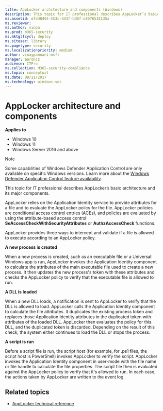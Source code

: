 ```yaml
---
title: AppLocker architecture and components (Windows)
description: This topic for IT professional describes AppLocker’s basic architecture and its major components.
ms.assetid: efdd8494-553c-443f-bd5f-c8976535135a
ms.reviewer: 
ms.author: vinpa
ms.prod: m365-security
ms.mktglfcycl: deploy
ms.sitesec: library
ms.pagetype: security
ms.localizationpriority: medium
author: vinaypamnani-msft
manager: aaroncz
audience: ITPro
ms.collection: M365-security-compliance
ms.topic: conceptual
ms.date: 09/21/2017
ms.technology: windows-sec
---
```


# AppLocker architecture and components

**Applies to**

- Windows 10
- Windows 11
- Windows Server 2016 and above

> [!NOTE]
> Some capabilities of Windows Defender Application Control are only available on specific Windows versions. Learn more about the [Windows Defender Application Control feature availability](/windows/security/threat-protection/windows-defender-application-control/feature-availability).

This topic for IT professional describes AppLocker’s basic architecture and its major components.

AppLocker relies on the Application Identity service to provide attributes for a file and to evaluate the AppLocker policy for the file. AppLocker policies are conditional access control entries (ACEs), and policies are evaluated by using the attribute-based access control **SeAccessCheckWithSecurityAttributes** or **AuthzAccessCheck** functions.

AppLocker provides three ways to intercept and validate if a file is allowed to execute according to an AppLocker policy.

**A new process is created**

When a new process is created, such as an executable file or a Universal Windows app is run, AppLocker invokes the Application Identity component to calculate the attributes of the main executable file used to create a new process. It then updates the new process's token with these attributes and checks the AppLocker policy to verify that the executable file is allowed to run.

**A DLL is loaded**

When a new DLL loads, a notification is sent to AppLocker to verify that the DLL is allowed to load. AppLocker calls the Application Identity component to calculate the file attributes. It duplicates the existing process token and replaces those Application Identity attributes in the duplicated token with attributes of the loaded DLL. AppLocker then evaluates the policy for this DLL, and the duplicated token is discarded. Depending on the result of this check, the system either continues to load the DLL or stops the process.

**A script is run**

Before a script file is run, the script host (for example, for .ps1 files, the script host is PowerShell) invokes AppLocker to verify the script. AppLocker invokes the Application Identity component in user-mode with the file name or file handle to calculate the file properties. The script file then is evaluated against the AppLocker policy to verify that it's allowed to run. In each case, the actions taken by AppLocker are written to the event log.

## Related topics

- [AppLocker technical reference](applocker-technical-reference.md)
 
 
